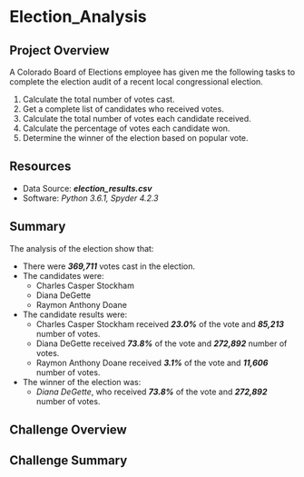 # Election_Analysis
## Project Overview
A Colorado Board of Elections employee has given me the following tasks to complete the election audit of a recent local congressional election.
1. Calculate the total number of votes cast.
2. Get a complete list of candidates who received votes.
3. Calculate the total number of votes each candidate received.
4. Calculate the percentage of votes each candidate won.
5. Determine the winner of the election based on popular vote.
## Resources
- Data Source: ***election_results.csv***
- Software: *Python 3.6.1, Spyder 4.2.3*
## Summary
The analysis of the election show that:
- There were ***369,711*** votes cast in the election.
- The candidates were:
  - Charles Casper Stockham
  - Diana DeGette
  - Raymon Anthony Doane
- The candidate results were: 
  - Charles Casper Stockham received ***23.0%*** of the vote and ***85,213*** number of votes.
  - Diana DeGette received ***73.8%*** of the vote and ***272,892*** number of votes.
  - Raymon Anthony Doane received ***3.1%*** of the vote and ***11,606*** number of votes.
- The winner of the election was: 
  - *Diana DeGette*, who received ***73.8%*** of the vote and ***272,892*** number of votes.
## Challenge Overview
## Challenge Summary
